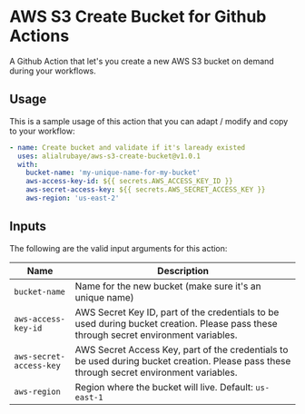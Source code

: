 # AWS S3 Create Bucket for Github Actions

A Github Action that let's you create a new AWS S3 bucket on demand during your workflows.

## Usage

This is a sample usage of this action that you can adapt / modify and copy to your workflow:

```yaml
- name: Create bucket and validate if it's laready existed
  uses: alialrubaye/aws-s3-create-bucket@v1.0.1
  with:
    bucket-name: 'my-unique-name-for-my-bucket'
    aws-access-key-id: ${{ secrets.AWS_ACCESS_KEY_ID }}
    aws-secret-access-key: ${{ secrets.AWS_SECRET_ACCESS_KEY }}
    aws-region: 'us-east-2'

```

## Inputs

The following are the valid input arguments for this action:

|Name|Description|
|----|-----------|
|`bucket-name`|Name for the new bucket (make sure it's an unique name)|
|`aws-access-key-id`|AWS Secret Key ID, part of the credentials to be used during bucket creation. Please pass these through secret environment variables.
|`aws-secret-access-key`|AWS Secret Access Key, part of the credentials to be used during bucket creation. Please pass these through secret environment variables.
|`aws-region`|Region where the bucket will live. Default: `us-east-1`|

